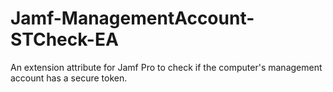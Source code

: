 # Jamf-ManagementAccount-STCheck-EA
An extension attribute for Jamf Pro to check if the computer's management account has a secure token.

